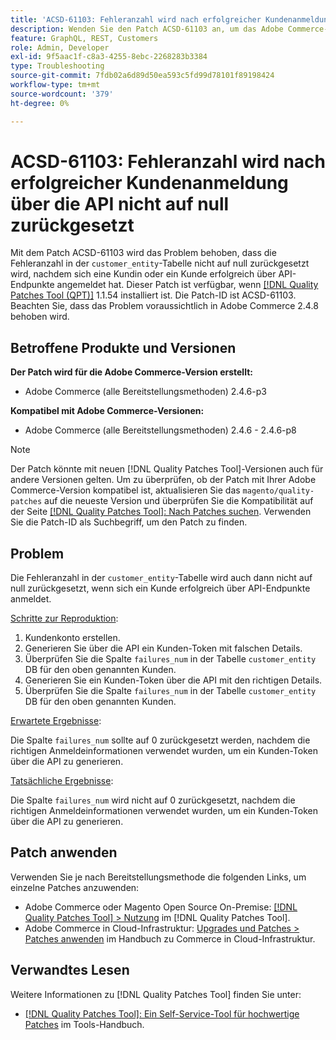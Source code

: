 ```yaml
---
title: 'ACSD-61103: Fehleranzahl wird nach erfolgreicher Kundenanmeldung über die API nicht auf null zurückgesetzt'
description: Wenden Sie den Patch ACSD-61103 an, um das Adobe Commerce-Problem zu beheben, bei dem die Fehleranzahl in der Tabelle „customer_entity“ nicht auf null zurückgesetzt wird, nachdem sich ein Kunde erfolgreich über API-Endpunkte angemeldet hat.
feature: GraphQL, REST, Customers
role: Admin, Developer
exl-id: 9f5aac1f-c8a3-4255-8ebc-2268283b3384
type: Troubleshooting
source-git-commit: 7fdb02a6d89d50ea593c5fd99d78101f89198424
workflow-type: tm+mt
source-wordcount: '379'
ht-degree: 0%

---
```


# ACSD-61103: Fehleranzahl wird nach erfolgreicher Kundenanmeldung über die API nicht auf null zurückgesetzt

Mit dem Patch ACSD-61103 wird das Problem behoben, dass die Fehleranzahl in der `customer_entity`-Tabelle nicht auf null zurückgesetzt wird, nachdem sich eine Kundin oder ein Kunde erfolgreich über API-Endpunkte angemeldet hat. Dieser Patch ist verfügbar, wenn [[!DNL Quality Patches Tool (QPT)]](/help/tools/quality-patches-tool/quality-patches-tool-to-self-serve-quality-patches.md) 1.1.54 installiert ist. Die Patch-ID ist ACSD-61103. Beachten Sie, dass das Problem voraussichtlich in Adobe Commerce 2.4.8 behoben wird.

## Betroffene Produkte und Versionen

**Der Patch wird für die Adobe Commerce-Version erstellt:**

* Adobe Commerce (alle Bereitstellungsmethoden) 2.4.6-p3

**Kompatibel mit Adobe Commerce-Versionen:**

* Adobe Commerce (alle Bereitstellungsmethoden) 2.4.6 - 2.4.6-p8

>[!NOTE]
>
>Der Patch könnte mit neuen [!DNL Quality Patches Tool]-Versionen auch für andere Versionen gelten. Um zu überprüfen, ob der Patch mit Ihrer Adobe Commerce-Version kompatibel ist, aktualisieren Sie das `magento/quality-patches` auf die neueste Version und überprüfen Sie die Kompatibilität auf der Seite [[!DNL Quality Patches Tool]: Nach Patches suchen](https://experienceleague.adobe.com/tools/commerce-quality-patches/index.html?lang=de). Verwenden Sie die Patch-ID als Suchbegriff, um den Patch zu finden.

## Problem

Die Fehleranzahl in der `customer_entity`-Tabelle wird auch dann nicht auf null zurückgesetzt, wenn sich ein Kunde erfolgreich über API-Endpunkte anmeldet.

<u>Schritte zur Reproduktion</u>:

1. Kundenkonto erstellen.
1. Generieren Sie über die API ein Kunden-Token mit falschen Details.
1. Überprüfen Sie die Spalte `failures_num` in der Tabelle `customer_entity` DB für den oben genannten Kunden.
1. Generieren Sie ein Kunden-Token über die API mit den richtigen Details.
1. Überprüfen Sie die Spalte `failures_num` in der Tabelle `customer_entity` DB für den oben genannten Kunden.

<u>Erwartete Ergebnisse</u>:

Die Spalte `failures_num` sollte auf 0 zurückgesetzt werden, nachdem die richtigen Anmeldeinformationen verwendet wurden, um ein Kunden-Token über die API zu generieren.

<u>Tatsächliche Ergebnisse</u>:

Die Spalte `failures_num` wird nicht auf 0 zurückgesetzt, nachdem die richtigen Anmeldeinformationen verwendet wurden, um ein Kunden-Token über die API zu generieren.

## Patch anwenden

Verwenden Sie je nach Bereitstellungsmethode die folgenden Links, um einzelne Patches anzuwenden:

* Adobe Commerce oder Magento Open Source On-Premise: [[!DNL Quality Patches Tool] > Nutzung](/help/tools/quality-patches-tool/usage.md) im [!DNL Quality Patches Tool].
* Adobe Commerce in Cloud-Infrastruktur: [Upgrades und Patches > Patches anwenden](https://experienceleague.adobe.com/docs/commerce-cloud-service/user-guide/develop/upgrade/apply-patches.html?lang=de) im Handbuch zu Commerce in Cloud-Infrastruktur.

## Verwandtes Lesen

Weitere Informationen zu [!DNL Quality Patches Tool] finden Sie unter:

* [[!DNL Quality Patches Tool]: Ein Self-Service-Tool für hochwertige Patches](/help/tools/quality-patches-tool/quality-patches-tool-to-self-serve-quality-patches.md) im Tools-Handbuch.
